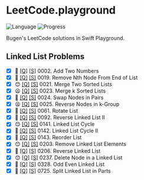 # LeetCode.playground
![Language](https://img.shields.io/badge/Language-Swift%205.3-orange.svg)
![Progress](https://img.shields.io/badge/Count-16-orange.svg)

Bugen's LeetCode solutions in Swift Playground.
## Linked List Problems
- [X] 🤨 [[Q]](https://leetcode.com/problems/add-two-numbers/) [[S]](.././LeetCode.playground/Pages/2-Add%20Two%20Numbers.xcplaygroundpage/Contents.swift) 0002. Add Two Numbers 
- [X] 🤨 [[Q]](https://leetcode.com/problems/remove-nth-node-from-end-of-list/) [[S]](.././LeetCode.playground/Pages/19.%20Remove%20Nth%20Node%20From%20End%20of%20List.xcplaygroundpage/Contents.swift) 0019. Remove Nth Node From End of List 
- [X] 😊 [[Q]](https://leetcode.com/problems/merge-two-sorted-lists/) [[S]](.././LeetCode.playground/Pages/21.%20Merge%20Two%20Sorted%20Lists.xcplaygroundpage/Contents.swift) 0021. Merge Two Sorted Lists 
- [X] 😫 [[Q]](https://leetcode.com/problems/merge-k-sorted-lists/) [[S]](.././LeetCode.playground/Pages/23.%20Merge%20k%20Sorted%20Lists.xcplaygroundpage/Contents.swift) 0023. Merge k Sorted Lists 
- [X] 🤨 [[Q]](https://leetcode.com/problems/swap-nodes-in-pairs/) [[S]](.././LeetCode.playground/Pages/24.%20Swap%20Nodes%20in%20Pairs.xcplaygroundpage/Contents.swift) 0024. Swap Nodes in Pairs 
- [X] 😫 [[Q]](https://leetcode.com/problems/reverse-nodes-in-k-group/) [[S]](.././LeetCode.playground/Pages/25.%20Reverse%20Nodes%20in%20k-Group.xcplaygroundpage/Contents.swift) 0025. Reverse Nodes in k-Group 
- [X] 🤨 [[Q]](https://leetcode.com/problems/rotate-list/) [[S]](.././LeetCode.playground/Pages/61.%20Rotate%20List.xcplaygroundpage/Contents.swift) 0061. Rotate List 
- [X] 🤨 [[Q]](https://leetcode.com/problems/reverse-linked-list-ii/) [[S]](.././LeetCode.playground/Pages/92.%20Reverse%20Linked%20List%20II.xcplaygroundpage/Contents.swift) 0092. Reverse Linked List II 
- [X] 😊 [[Q]](https://leetcode.com/problems/linked-list-cycle/) [[S]](.././LeetCode.playground/Pages/141.%20Linked%20List%20Cycle.xcplaygroundpage/Contents.swift) 0141. Linked List Cycle 
- [X] 🔞 [[Q]](https://leetcode.com/problems/linked-list-cycle-ii/) [[S]](.././LeetCode.playground/Pages/142.%20Linked%20List%20Cycle%20II.xcplaygroundpage/Contents.swift) 0142. Linked List Cycle II 
- [X] 🔞 [[Q]](https://leetcode.com/problems/reorder-list/) [[S]](.././LeetCode.playground/Pages/143.%20Reorder%20List.xcplaygroundpage/Contents.swift) 0143. Reorder List 
- [X] 😊 [[Q]](https://leetcode.com/problems/remove-linked-list-elements/) [[S]](.././LeetCode.playground/Pages/203.%20Remove%20Linked%20List%20Elements.xcplaygroundpage/Contents.swift) 0203. Remove Linked List Elements 
- [X] 🔞 [[Q]](https://leetcode.com/problems/reverse-linked-list/) [[S]](.././LeetCode.playground/Pages/206.%20Reverse%20Linked%20List.xcplaygroundpage/Contents.swift) 0206. Reverse Linked List 
- [X] 😊 [[Q]](https://leetcode.com/problems/delete-node-in-a-linked-list/) [[S]](.././LeetCode.playground/Pages/237-Delete%20Node%20in%20a%20Linked%20List.xcplaygroundpage/Contents.swift) 0237. Delete Node in a Linked List 
- [X] 🤨 [[Q]](https://leetcode.com/problems/odd-even-linked-list/) [[S]](.././LeetCode.playground/Pages/328-Odd%20Even%20Linked%20List.xcplaygroundpage/Contents.swift) 0328. Odd Even Linked List 
- [X] 🤨 [[Q]](https://leetcode.com/problems/split-linked-list-in-parts/) [[S]](.././LeetCode.playground/Pages/725.%20Split%20Linked%20List%20in%20Parts.xcplaygroundpage/Contents.swift) 0725. Split Linked List in Parts 
